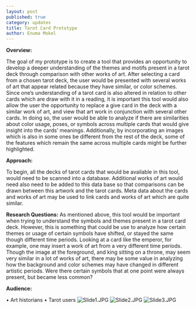 ```yaml
---
layout: post
published: true
category: updates
title: Tarot Card Prototype
author: Enuma Mokel
---
```

**Overview:**

The goal of my prototype is to create a tool that provides an opportunity to develop a deeper understanding of the themes and motifs present in a tarot deck through comparison with other works of art. After selecting a card from a chosen tarot deck, the user would be presented with several works of art that appear related because they have similar, or color schemes. Since one’s understanding of a tarot card is also altered in relation to other cards which are draw with it in a reading, it is important this tool would also allow the user the opportunity to replace a give card in the deck with a similar work of art, and view that art work in conjunction with several other cards. In doing so, the user would be able to analyze if there are similarities about color usage, poses, or symbols across multiple cards that would give insight into the cards’ meanings. Additionally, by incorporating an images which is also in some ones be different from the rest of the deck, some of the features which remain the same across multiple cards might be further highlighted.

**Approach:**

To begin, all the decks of tarot cards that would be available in this tool, would need to be scanned into a database. Additional works of art would need also need to be added to this data base so that comparisons can be drawn between this artwork and the tarot cards. Meta data about the cards and works of art may be used to link cards and works of art which are quite similar. 

**Research Questions:**
As mentioned above, this tool would be important when trying to understand the symbols and themes present in a tarot card deck. However, this is something that could be use to analyze how certain themes or usage of certain symbols have shifted, or stayed the same though different time periods. Looking at a card like the emperor, for example, one may insert a work of art from a very different time periods. Though the image at the foreground, and king sitting on a throne, may seem very similar in a lot of works of art, there may be some value in analyzing how the background and color schemes may have changed in different artistic periods. Were there certain symbols that at one point were always present, but became less common?

**Audience:**

•	Art historians
•	Tarot users
![Slide1.JPG]({{site.baseurl}}/assets/Slide1.JPG)
![Slide2.JPG]({{site.baseurl}}/assets/Slide2.JPG)
![Slide3.JPG]({{site.baseurl}}/assets/Slide3.JPG)



